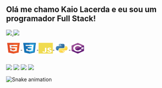 ## Olá me chamo Kaio Lacerda e eu sou um programador Full Stack!

<div>
  <a href="https://github.com/KaioKLS"/>
  <img height="180em" src="https://github-readme-stats.vercel.app/api?username=KaioKLS&show_icons=true&theme=dark&include_all_commits=true&count_private=true"/>
  <img height="160em" src="https://github-readme-stats.vercel.app/api/top-langs/?username=KaioKLS&layout=compact&langs_count=16&theme=dark"/>
</div>
    
<div style="display: inline_block"><br>
  <img align="center" alt="Kaio-HTML" height="30" width="40" src="https://raw.githubusercontent.com/devicons/devicon/master/icons/html5/html5-original.svg">
  <img align="center" alt="Kaio-CSS" height="30" width="40" src="https://raw.githubusercontent.com/devicons/devicon/master/icons/css3/css3-original.svg">
  <img align="center" alt="Kaio-Js" height="30" width="40" src="https://raw.githubusercontent.com/devicons/devicon/master/icons/javascript/javascript-plain.svg">
  <img align="center" alt="Kaio-Python" height="30" width="40" src="https://raw.githubusercontent.com/devicons/devicon/master/icons/python/python-original.svg">
  <img align="center" alt="Kaio-Csharp" height="30" width="40" src="https://raw.githubusercontent.com/devicons/devicon/master/icons/csharp/csharp-original.svg">
</div>
  
  ##
 
<div>
  <a href="https://www.linkedin.com/in/kaio-lacerda-0b10ba238/" target="_blank"><img src="https://img.shields.io/badge/-LinkedIn-%230077B5?style=for-the-badge&logo=linkedin&logoColor=white" target="_blank"></a>
  <a href="https://www.instagram.com/kls_kaioo/" target="_blank"><img src="https://img.shields.io/badge/-Instagram-%23E4405F?style=for-the-badge&logo=instagram&logoColor=white" target="_blank"></a>
 	<a href="https://www.twitch.tv/kls_kaio" target="_blank"><img src="https://img.shields.io/badge/Twitch-9146FF?style=for-the-badge&logo=twitch&logoColor=white" target="_blank"></a> 
  <a href = "mailto:kaiolacerda2809@gmail.com"><img src="https://img.shields.io/badge/Gmail-D14836?  style=for-the-badge&logo=gmail&logoColor=white" target="_blank"></a>
</div>

![Snake animation](https://github.com/KaioKLS/KaioKLS/blod/output/github-contribution-grid-snake.svg)
